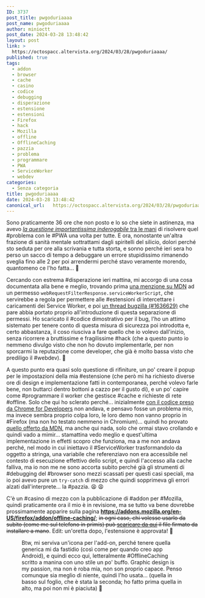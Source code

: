 ```yaml
---
ID: 3737
post_title: pwgoduriaaaa
post_name: pwgoduriaaaa
author: minioctt
post_date: 2024-03-28 13:48:42
layout: post
link: >
  https://octospacc.altervista.org/2024/03/28/pwgoduriaaaa/
published: true
tags:
  - addon
  - browser
  - cache
  - casino
  - codice
  - debugging
  - disperazione
  - estensione
  - estensioni
  - Firefox
  - hack
  - Mozilla
  - offline
  - OfflineCaching
  - pazzia
  - problema
  - programmare
  - PWA
  - ServiceWorker
  - webdev
categories:
  - Senza categoria
title: pwgoduriaaaa
date: 2024-03-28 13:48:42
canonical_url:   https://octospacc.altervista.org/2024/03/28/pwgoduriaaaa/
---
```

<!-- wp:paragraph -->
<p>Sono praticamente 36 ore che non posto e lo so che siete in astinenza, ma avevo <a href="2024/03/26/pwtorturaaaa/"><em>la questione importantissima inderogabile</em> tra le mani</a> di risolvere quel #problema con le #PWA una volta per tutte. E ora, nonostante un'altra frazione di sanità mentale sottrattami dagli spiritelli del silicio, dolori perché sto seduta per ore alla scrivania e tutta storta, e sonno perché ieri sera ho perso un sacco di tempo a debuggare un errore stupidissimo rimanendo sveglia fino alle 2 per poi arrendermi perché stavo veramente morendo, quantomeno ce l'ho fatta... 🤯️</p>
<!-- /wp:paragraph -->

<!-- wp:paragraph -->
<p>Cercando con estrema #disperazione ieri mattina, mi accorgo di una cosa documentata alla bene e meglio, trovando prima <a href="https://developer.mozilla.org/en-US/docs/Mozilla/Add-ons/WebExtensions/API/webRequest/filterResponseData#permissions">una menzione su MDN</a> ad un permesso <code>webRequestFilterResponse.serviceWorkerScript</code>, che servirebbe a regola per permettere alle #estensioni di intercettare i caricamenti dei Service Worker, e poi <a href="https://bugzilla.mozilla.org/show_bug.cgi?id=1636629">un thread bugzilla (#1636629)</a> che pare abbia portato proprio all'introduzione di questa separazione di permessi. Ho scaricato il #codice dimostrativo per il bug, l'ho un attimo sistemato per tenere conto di questa misura di sicurezza poi introdotta e, certo abbastanza, il coso riusciva a fare quello che io volevo dall'inizio, senza ricorrere a bruttissime e fragilissime #hack (che a questo punto io nemmeno divulgo visto che non ho dovuto implementarle, per non sporcarmi la reputazione come developer, che già è molto bassa visto che prediligo il #webdev). 🔮️</p>
<!-- /wp:paragraph -->

<!-- wp:paragraph -->
<p>A questo punto era quasi solo questione di rifiniture, un po' creare il popup per le impostazioni della mia #estensione (che però mi ha richiesto diverse ore di design e implementazione fatti in contemporanea, perché volevo farle bene, non buttarci dentro bottoni a cazzo per il gusto di), e un po' capire come #programmare il worker che gestisce #cache e richieste di rete #offline. Solo che qui ho sclerato perché... inizialmente <a href="https://developer.chrome.com/docs/workbox/caching-strategies-overview/">con il codice preso da Chrome for Developers</a> non andava, e pensavo fosse un problema mio, ma invece sembra proprio colpa loro, le loro demo non vanno proprio in #Firefox (ma non ho testato nemmeno in Chromium)... quindi ho provato <a href="https://developer.mozilla.org/en-US/docs/Web/Progressive_web_apps/Guides/Caching">quello offerto da MDN</a>, ma anche qui nada, solo che ormai stavo crollando e quindi vado a mimir... stamattina vedo meglio e quest'ultima implementazione in effetti scopro che funziona, ma a me non andava perché, nel modo in cui iniettavo il #ServiceWorker trasformandolo da oggetto a stringa, una variabile che referenziavo non era accessibile nel contesto di esecuzione effettivo dello script, e quindi l'accesso alla cache falliva, ma io non me ne sono accorta subito perché già gli strumenti di #debugging del #browser sono mezzi scassati per questi casi speciali, ma io poi avevo pure un <code>try-catch</code> di mezzo che quindi sopprimeva gli errori alzati dall'interprete... la #pazzia. 😫️ 😩️</p>
<!-- /wp:paragraph -->

<!-- wp:paragraph -->
<p>C'è un #casino di mezzo con la pubblicazione di #addon per #Mozilla, quindi praticamente ora il mio è in revisione, ma se tutto va bene dovrebbe prossimamente apparire sulla pagina <a href="https://addons.mozilla.org/en-US/firefox/addon/offline-caching/"><strong>https://addons.mozilla.org/en-US/firefox/addon/offline-caching/</strong></a>; <s>in ogni caso, chi volesse usarlo da subito (come me sul telefono in primis) può <a href="https://matrix-client.matrix.org/_matrix/media/v3/download/matrix.org/hikmssPBxjQAIRCVaJAuRYLi">scaricare da qui</a> il file firmato da installare a mano</s>. Edit: un'oretta dopo, l'estensione è approvata! 💖️</p>
<!-- /wp:paragraph -->

<!-- wp:paragraph -->
<p></p>
<!-- /wp:paragraph -->

<!-- wp:image {"id":3739,"sizeSlug":"large","linkDestination":"none"} -->
<figure class="wp-block-image size-large"><img src="{{site.cdnurl}}/assets/uploads/2024/03/img_20240328_1323201462313101815308817-960x1280.jpg" alt="" class="wp-image-3739"/><figcaption class="wp-element-caption">Btw, mi serviva un'icona per l'add-on, perché tenere quella generica mi da fastidio (così come per quando creo app Android), e quindi ecco qui, letteralmente #OfflineCaching scritto a manina con uno stile un po' buffo. Graphic design is my passion, ma non è roba mia, non son proprio capace. Penso comunque sia meglio di niente, quindi l'ho usata... (quella in basso sul foglio, che è stata la seconda; ho fatto prima quella in alto, ma poi non mi è piaciuta) 😬️</figcaption></figure>
<!-- /wp:image -->